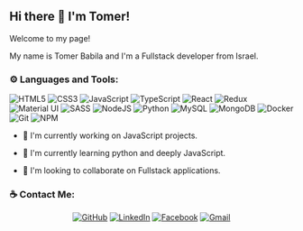 ## Hi there 👋 I'm Tomer!

Welcome to my page!

My name is Tomer Babila and I'm a Fullstack developer from Israel.

### ⚙ Languages and Tools:
<img alt="HTML5" src="https://img.shields.io/badge/HTML5%20-%23E34F26.svg?&style=for-the-badge&logo=html5&logoColor=white"/> <img alt="CSS3" src="https://img.shields.io/badge/CSS3%20-%231572B6.svg?&style=for-the-badge&logo=css3&logoColor=white"/> <img alt="JavaScript" src="https://img.shields.io/badge/JavaScript%20-%23323330.svg?&style=for-the-badge&logo=javascript&logoColor=%23F7DF1E"/> <img alt="TypeScript" src="https://img.shields.io/badge/TypeScript%20-%23007ACC.svg?&style=for-the-badge&logo=typescript&logoColor=white"/> <img alt="React" src="https://img.shields.io/badge/React%20-%2320232a.svg?&style=for-the-badge&logo=react&logoColor=%2361DAFB"/> <img alt="Redux" src="https://img.shields.io/badge/Redux%20-%23593d88.svg?&style=for-the-badge&logo=redux&logoColor=white"/> <img alt="Material UI" src="https://img.shields.io/badge/Material%20UI%20-%230081CB.svg?&style=for-the-badge&logo=material-ui&logoColor=white"/> <img alt="SASS" src="https://img.shields.io/badge/SASS%20-hotpink.svg?&style=for-the-badge&logo=SASS&logoColor=white"/> <img alt="NodeJS" src="https://img.shields.io/badge/node.js%20-%2343853D.svg?&style=for-the-badge&logo=node.js&logoColor=white"/> <img alt="Python" src="https://img.shields.io/badge/Python%20-%2314354C.svg?&style=for-the-badge&logo=python&logoColor=white"/> <img alt="MySQL" src="https://img.shields.io/badge/MySQL-%2300f.svg?&style=for-the-badge&logo=mysql&logoColor=white"/> <img alt="MongoDB" src ="https://img.shields.io/badge/MongoDB-%234ea94b.svg?&style=for-the-badge&logo=mongodb&logoColor=white"/> <img alt="Docker" src="https://img.shields.io/badge/Docker%20-%230db7ed.svg?&style=for-the-badge&logo=docker&logoColor=white"/> <img alt="Git" src="https://img.shields.io/badge/Git%20-%23F05033.svg?&style=for-the-badge&logo=git&logoColor=white"/> <img alt="NPM" src="https://img.shields.io/badge/-NPM-CB3837?style=for-the-badge&logo=npm&logoColor=white"/>

- 🔭 I'm currently working on JavaScript projects.

- 🌱 I'm currently learning python and deeply JavaScript.

- 👯 I'm looking to collaborate on Fullstack applications.

### ☕ Contact Me:
<p align="center">
	<a href="https://github.com/tomerbabila"><img src="https://img.shields.io/badge/GitHub-100000?style=for-the-badge&logo=github&logoColor=white" alt="GitHub"/></a>
	<a href="https://www.linkedin.com/in/tomer-babila/"><img src="https://img.shields.io/badge/LinkedIn-0077B5?style=for-the-badge&logo=linkedin&logoColor=white" alt="LinkedIn"/></a>
	<a href="https://www.facebook.com/profile.php?id=100000469062542"><img src="https://img.shields.io/badge/Facebook-1877F2?style=for-the-badge&logo=facebook&logoColor=white" alt="Facebook"/></a>
  <a href="mailto:tomer.babila@gmail.com"><img src="https://img.shields.io/badge/Gmail-D14836?style=for-the-badge&logo=gmail&logoColor=white" alt="Gmail" /></a>
</p>
